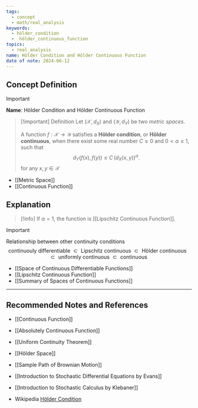 ```yaml
---
tags:
  - concept
  - math/real_analysis
keywords:
  - hölder_condition
  -  hölder_continuous_function
topics:
  - real_analysis
name: Hölder Condition and Hölder Continuous Function
date of note: 2024-06-12
---
```


## Concept Definition

>[!important]
>**Name**: Hölder Condition and Hölder Continuous Function

>[!important] Definition
>Let $(\mathcal{X}, d_{X})$ and $(\mathcal{Y}, d_{Y})$ be two *metric spaces*.
>
>A function $f: \mathcal{X} \to \mathcal{Y}$ satisfies a **Hölder condition**, or **Hölder continuous**, when there exist some real number $C \ge 0$ and $0 < \alpha \le 1$, such that 
>$$d_{Y}(f(x), f(y)) \le C\, \left( d_{X}(x, y) \right)^{\alpha}.$$
>for any $x, y \in \mathcal{X}$

- [[Metric Space]]
- [[Continuous Function]]

## Explanation

>[!info]
>If $\alpha=1$, the function is [[Lipschitz Continuous Function]].

>[!important]
>Relationship between other continuity conditions
>$$
>\text{continuouly differentiable }\subset \text{ Lipschitz continuous }\subset \text{ Hölder continuous } \subset \text{ uniformly continuous } \subset \text{ continuous }
>$$

- [[Space of Continuous Differentiable Functions]]
- [[Lipschitz Continuous Function]]
- [[Summary of Spaces of Continuous Functions]]






-----------
##  Recommended Notes and References

- [[Continuous Function]]

- [[Absolutely Continuous Function]]
- [[Uniform Continuity Theorem]]
- [[Hölder Space]]

- [[Sample Path of Brownian Motion]]


- [[Introduction to Stochastic Differential Equations by Evans]]
- [[Introduction to Stochastic Calculus by Klebaner]]
- Wikipedia [Hölder Condition](https://en.wikipedia.org/wiki/H%C3%B6lder_condition)
